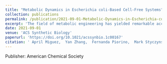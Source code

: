 ```yaml
---
title: "Metabolic Dynamics in Escherichia coli-Based Cell-Free Systems"
collection: publications
permalink: /publication/2021-09-01-Metabolic-Dynamics-in-Escherichia-coli-Based-Cell-Free-Systems
excerpt: 'The field of metabolic engineering has yielded remarkable accomplishments in using cells to produce valuable molecules, and cell-free expression (CFE) systems have the potential to push the field even further. However, CFE systems still face some outstanding challenges, including endogenous metabolic activity that is poorly understood yet has a significant impact on CFE productivity. Here, we use metabolomics to characterize the temporal metabolic changes in CFE systems and their constituent components, including significant metabolic activity in central carbon and amino acid metabolism. We find that while changing the reaction starting state via lysate preincubation impacts protein production, it has a comparatively small impact on metabolic state. We also demonstrate that changes to lysate preparation have a larger effect on protein yield and temporal metabolic profiles, though general metabolic trends are conserved. Finally, while we improve protein production through targeted supplementation of metabolic enzymes, we show that the endogenous metabolic activity is fairly resilient to these enzymatic perturbations. Overall, this work highlights the robust nature of CFE reaction metabolism as well as the importance of understanding the complex interdependence of metabolites and proteins in CFE systems to guide optimization efforts.'
date: 2021-09-01
venue: 'ACS Synthetic Biology'
paperurl: 'https://doi.org/10.1021/acssynbio.1c00167'
citation: ' April Miguez,  Yan Zhang,  Fernanda Piorino,  Mark Styczynski, &quot;Metabolic Dynamics in Escherichia coli-Based Cell-Free Systems.&quot; ACS Synthetic Biology, 2021.'
---
```

Publisher: American Chemical Society
